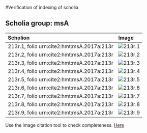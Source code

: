 #Verification of indexing of scholia



## Scholia group: msA 

| Scholion     | Image     |
| :------------- | :------------- |
| 213r.1, folio urn:cite2:hmt:msA.2017a:213r | ![213r.1](http://www.homermultitext.org/iipsrv?OBJ=IIP,1.0&FIF=/project/homer/pyramidal/VenA/VA213RN_0384.tif&RGN=0.1936,0.08174,0.6409,0.04744&WID=800&CVT=JPEG) | 
| 213r.2, folio urn:cite2:hmt:msA.2017a:213r | ![213r.2](http://www.homermultitext.org/iipsrv?OBJ=IIP,1.0&FIF=/project/homer/pyramidal/VenA/VA213RN_0384.tif&RGN=0.1982,0.1130,0.6225,0.03126&WID=800&CVT=JPEG) | 
| 213r.3, folio urn:cite2:hmt:msA.2017a:213r | ![213r.3](http://www.homermultitext.org/iipsrv?OBJ=IIP,1.0&FIF=/project/homer/pyramidal/VenA/VA213RN_0384.tif&RGN=0.1999,0.1350,0.6070,0.03292&WID=800&CVT=JPEG) | 
| 213r.4, folio urn:cite2:hmt:msA.2017a:213r | ![213r.4](http://www.homermultitext.org/iipsrv?OBJ=IIP,1.0&FIF=/project/homer/pyramidal/VenA/VA213RN_0384.tif&RGN=0.6229,0.3372,0.1934,0.04315&WID=800&CVT=JPEG) | 
| 213r.5, folio urn:cite2:hmt:msA.2017a:213r | ![213r.5](http://www.homermultitext.org/iipsrv?OBJ=IIP,1.0&FIF=/project/homer/pyramidal/VenA/VA213RN_0384.tif&RGN=0.6293,0.3780,0.1909,0.03734&WID=800&CVT=JPEG) | 
| 213r.6, folio urn:cite2:hmt:msA.2017a:213r | ![213r.6](http://www.homermultitext.org/iipsrv?OBJ=IIP,1.0&FIF=/project/homer/pyramidal/VenA/VA213RN_0384.tif&RGN=0.6220,0.4108,0.1984,0.1683&WID=800&CVT=JPEG) | 
| 213r.7, folio urn:cite2:hmt:msA.2017a:213r | ![213r.7](http://www.homermultitext.org/iipsrv?OBJ=IIP,1.0&FIF=/project/homer/pyramidal/VenA/VA213RN_0384.tif&RGN=0.6339,0.5667,0.2010,0.05906&WID=800&CVT=JPEG) | 
| 213r.8, folio urn:cite2:hmt:msA.2017a:213r | ![213r.8](http://www.homermultitext.org/iipsrv?OBJ=IIP,1.0&FIF=/project/homer/pyramidal/VenA/VA213RN_0384.tif&RGN=0.1828,0.6212,0.6599,0.09447&WID=800&CVT=JPEG) | 
| 213r.9, folio urn:cite2:hmt:msA.2017a:213r | ![213r.9](http://www.homermultitext.org/iipsrv?OBJ=IIP,1.0&FIF=/project/homer/pyramidal/VenA/VA213RN_0384.tif&RGN=0.1877,0.6910,0.6503,0.03956&WID=800&CVT=JPEG) | 


Use the image citation tool to check completeness.
[Here](http://www.homermultitext.org/ict2/?urn=urn:cite2:hmt:vaimg.2017a:VA213RN_0384@0.1936,0.08174,0.6409,0.04744&urn=urn:cite2:hmt:vaimg.2017a:VA213RN_0384@0.1982,0.1130,0.6225,0.03126&urn=urn:cite2:hmt:vaimg.2017a:VA213RN_0384@0.1999,0.1350,0.6070,0.03292&urn=urn:cite2:hmt:vaimg.2017a:VA213RN_0384@0.6229,0.3372,0.1934,0.04315&urn=urn:cite2:hmt:vaimg.2017a:VA213RN_0384@0.6293,0.3780,0.1909,0.03734&urn=urn:cite2:hmt:vaimg.2017a:VA213RN_0384@0.6220,0.4108,0.1984,0.1683&urn=urn:cite2:hmt:vaimg.2017a:VA213RN_0384@0.6339,0.5667,0.2010,0.05906&urn=urn:cite2:hmt:vaimg.2017a:VA213RN_0384@0.1828,0.6212,0.6599,0.09447&urn=urn:cite2:hmt:vaimg.2017a:VA213RN_0384@0.1877,0.6910,0.6503,0.03956)